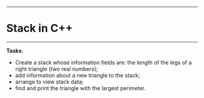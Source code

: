 ***
# Stack in C++
***


 __Tasks__:
- Create a stack whose information fields are: the length of the legs of a right triangle (two real numbers);
- add information about a new triangle to the stack;
- arrange to view stack data;
- find and print the triangle with the largest perimeter.